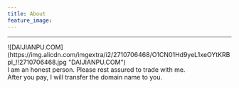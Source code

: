 ```yaml
---
title: About
feature_image: 
---
```

<hr>
![DAIJIANPU.COM](https://img.alicdn.com/imgextra/i2/2710706468/O1CN01Hd9yeL1xeOYtKRBpl_!!2710706468.jpg "DAIJIANPU.COM")
<br>
I am an honest person. Please rest assured to trade with me.
<br>
After you pay, I will transfer the domain name to you.
